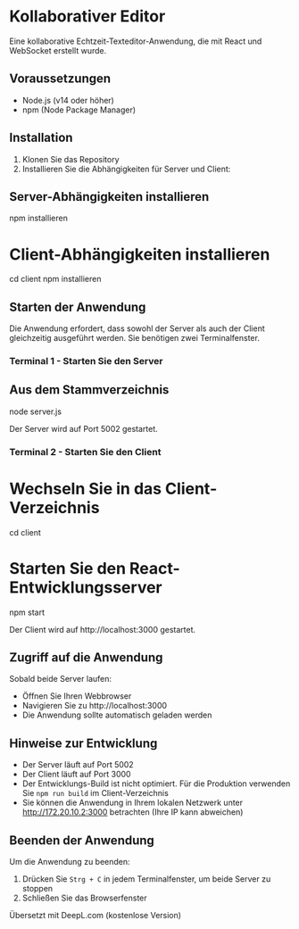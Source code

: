 # Kollaborativer Editor

Eine kollaborative Echtzeit-Texteditor-Anwendung, die mit React und WebSocket erstellt wurde.

## Voraussetzungen

- Node.js (v14 oder höher)
- npm (Node Package Manager)

## Installation

1. Klonen Sie das Repository
2. Installieren Sie die Abhängigkeiten für Server und Client:

## Server-Abhängigkeiten installieren
npm installieren

# Client-Abhängigkeiten installieren
cd client
npm installieren


## Starten der Anwendung

Die Anwendung erfordert, dass sowohl der Server als auch der Client gleichzeitig ausgeführt werden. Sie benötigen zwei Terminalfenster.

### Terminal 1 - Starten Sie den Server
## Aus dem Stammverzeichnis
node server.js

Der Server wird auf Port 5002 gestartet.

### Terminal 2 - Starten Sie den Client
# Wechseln Sie in das Client-Verzeichnis
cd client

# Starten Sie den React-Entwicklungsserver
npm start

Der Client wird auf http://localhost:3000 gestartet.

## Zugriff auf die Anwendung

Sobald beide Server laufen:
- Öffnen Sie Ihren Webbrowser
- Navigieren Sie zu http://localhost:3000
- Die Anwendung sollte automatisch geladen werden

## Hinweise zur Entwicklung

- Der Server läuft auf Port 5002
- Der Client läuft auf Port 3000
- Der Entwicklungs-Build ist nicht optimiert. Für die Produktion verwenden Sie `npm run build` im Client-Verzeichnis
- Sie können die Anwendung in Ihrem lokalen Netzwerk unter http://172.20.10.2:3000 betrachten (Ihre IP kann abweichen)

## Beenden der Anwendung

Um die Anwendung zu beenden:
1. Drücken Sie `Strg + C` in jedem Terminalfenster, um beide Server zu stoppen
2. Schließen Sie das Browserfenster 

Übersetzt mit DeepL.com (kostenlose Version)
